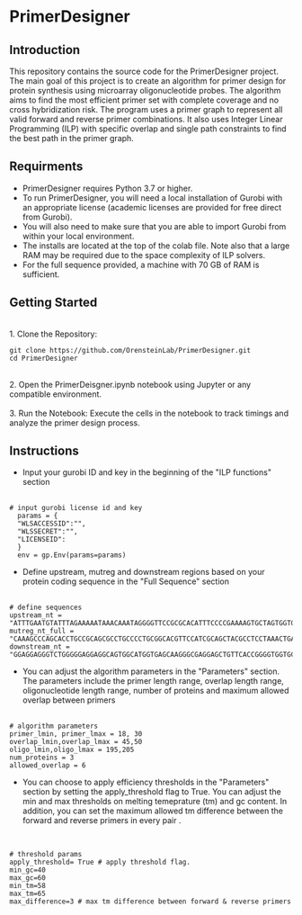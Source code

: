 
# PrimerDesigner

## Introduction
This repository contains the source code for the PrimerDesigner project. 
The main goal of this project is to create an algorithm for primer design for protein synthesis using microarray oligonucleotide probes. 
The algorithm aims to find the most efficient primer set with complete coverage and no cross hybridization risk.
The program uses a primer graph to represent all valid forward and reverse primer combinations.
It also uses Integer Linear Programming (ILP) with specific  overlap and single path constraints to find the best path in the primer graph.


## Requirments

- PrimerDesigner requires Python 3.7 or higher.<br>
- To run PrimerDesigner, you will need a local installation of Gurobi with an appropriate license (academic licenses are provided for free direct from Gurobi).<br>
- You will also need to make sure that you are able to import Gurobi from within your local environment.<br>
- The installs are located at the top of the colab file. Note also that a large RAM may be required due to the space complexity of ILP solvers. <br>
- For the full sequence provided, a machine with 70 GB of RAM is sufficient. <br>

## Getting Started
<br>
1. Clone the Repository:

   ```
   git clone https://github.com/OrensteinLab/PrimerDesigner.git
   cd PrimerDesigner
   ```
<br>
2. Open the PrimerDeisgner.ipynb notebook using Jupyter or any compatible environment.
<br>
<br>
3. Run the Notebook:
   Execute the cells in the notebook to track timings and analyze the primer design process.


## Instructions

- Input your gurobi ID and key in the beginning of the "ILP functions" section <br><br>
```
# input gurobi license id and key
  params = {
  "WLSACCESSID":"",
  "WLSSECRET":"",
  "LICENSEID":
  }
  env = gp.Env(params=params)

```
- Define upstream, mutreg and downstream regions based on your protein coding sequence in the "Full Sequence" section <br><br>

```
# define sequences 
upstream_nt = "ATTTGAATGTATTTAGAAAAATAAACAAATAGGGGTTCCGCGCACATTTCCCCGAAAAGTGCTAGTGGTGCTAGCCCCGCGAAATTAAT..."
mutreg_nt_full = "CAAAGCCCAGCACCTGCCGCAGCGCCTGCCCCTGCGGCACGTTCCATCGCAGCTACGCCTCCTAAACTGATCGTGGCAATTAGCGT..."
downstream_nt = "GGAGGAGGGTCTGGGGGAGGAGGCAGTGGCATGGTGAGCAAGGGCGAGGAGCTGTTCACCGGGGTGGTGCCCATCCTGGTCGAGCTG..."

```
- You can adjust the algorithm parameters in the "Parameters" section. The parameters include the primer length range, overlap length range, oligonucleotide length range, number of proteins and maximum allowed overlap between primers <br><br>

```
# algorithm parameters
primer_lmin, primer_lmax = 18, 30 
overlap_lmin,overlap_lmax = 45,50
oligo_lmin,oligo_lmax = 195,205
num_proteins = 3
allowed_overlap = 6

```
- You can choose to apply efficiency thresholds in the "Parameters" section by setting the apply_threshold flag to True. You can adjust the min and max thresholds on melting temeprature (tm) and gc content. In addition, you can set the maximum allowed tm difference between the forward and reverse primers in every pair .<br> 
<br>

```
# threshold params
apply_threshold= True # apply threshold flag.
min_gc=40
max_gc=60
min_tm=58
max_tm=65
max_difference=3 # max tm difference between forward & reverse primers

```
<br>


